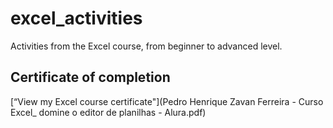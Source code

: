 # excel_activities

Activities from the Excel course, from beginner to advanced level.

## Certificate of completion

[“View my Excel course certificate"](Pedro Henrique Zavan Ferreira - Curso Excel_ domine o editor de planilhas - Alura.pdf)
